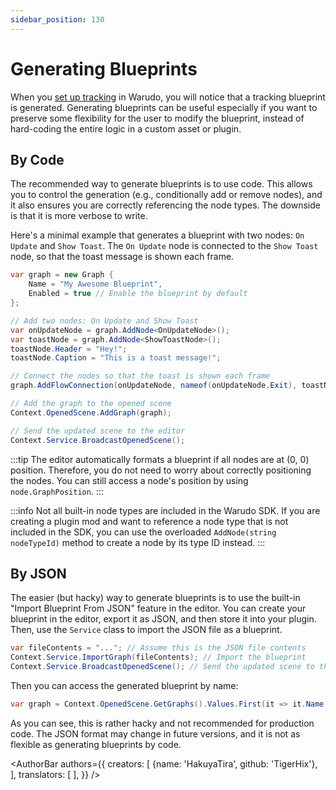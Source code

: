 ```yaml
---
sidebar_position: 130
---
```


# Generating Blueprints

When you [set up tracking](../../mocap/overview) in Warudo, you will notice that a tracking blueprint is generated. Generating blueprints can be useful especially if you want to preserve some flexibility for the user to modify the blueprint, instead of hard-coding the entire logic in a custom asset or plugin.

## By Code

The recommended way to generate blueprints is to use code. This allows you to control the generation (e.g., conditionally add or remove nodes), and it also ensures you are correctly referencing the node types. The downside is that it is more verbose to write.

Here's a minimal example that generates a blueprint with two nodes: `On Update` and `Show Toast`. The `On Update` node is connected to the `Show Toast` node, so that the toast message is shown each frame.

```csharp
var graph = new Graph {
    Name = "My Awesome Blueprint",
    Enabled = true // Enable the blueprint by default
};

// Add two nodes: On Update and Show Toast
var onUpdateNode = graph.AddNode<OnUpdateNode>();
var toastNode = graph.AddNode<ShowToastNode>();
toastNode.Header = "Hey!";
toastNode.Caption = "This is a toast message!";

// Connect the nodes so that the toast is shown each frame
graph.AddFlowConnection(onUpdateNode, nameof(onUpdateNode.Exit), toastNode, nameof(toastNode.Enter));

// Add the graph to the opened scene
Context.OpenedScene.AddGraph(graph);

// Send the updated scene to the editor
Context.Service.BroadcastOpenedScene();
```

:::tip
The editor automatically formats a blueprint if all nodes are at (0, 0) position. Therefore, you do not need to worry about correctly positioning the nodes. You can still access a node's position by using `node.GraphPosition`.
:::

:::info
Not all built-in node types are included in the Warudo SDK. If you are creating a plugin mod and want to reference a node type that is not included in the SDK, you can use the overloaded `AddNode(string nodeTypeId)` method to create a node by its type ID instead.
:::

## By JSON

The easier (but hacky) way to generate blueprints is to use the built-in "Import Blueprint From JSON" feature in the editor. You can create your blueprint in the editor, export it as JSON, and then store it into your plugin. Then, use the `Service` class to import the JSON file as a blueprint.

```csharp
var fileContents = "..."; // Assume this is the JSON file contents
Context.Service.ImportGraph(fileContents); // Import the blueprint
Context.Service.BroadcastOpenedScene(); // Send the updated scene to the editor
```

Then you can access the generated blueprint by name:

```csharp
var graph = Context.OpenedScene.GetGraphs().Values.First(it => it.Name == "My Awesome Blueprint");
```

As you can see, this is rather hacky and not recommended for production code. The JSON format may change in future versions, and it is not as flexible as generating blueprints by code.

<AuthorBar authors={{
creators: [
{name: 'HakuyaTira', github: 'TigerHix'},
],
translators: [
],
}} />
